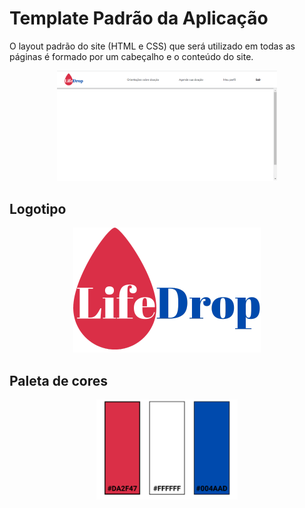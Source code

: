 # Template Padrão da Aplicação

O layout padrão do site (HTML e CSS) que será utilizado em todas as páginas é formado por um cabeçalho e o conteúdo do site.
<div align="center">
<img  src="/docs/img/template.png" width="70%">
</div>

## Logotipo
<div align="center">
<img  src="/src/LifeDrop/wwwroot/images/logo.png">
</div>

## Paleta de cores
<div align="center">
<img  src="/docs/img/paleta.png" width="45%">
</div>
